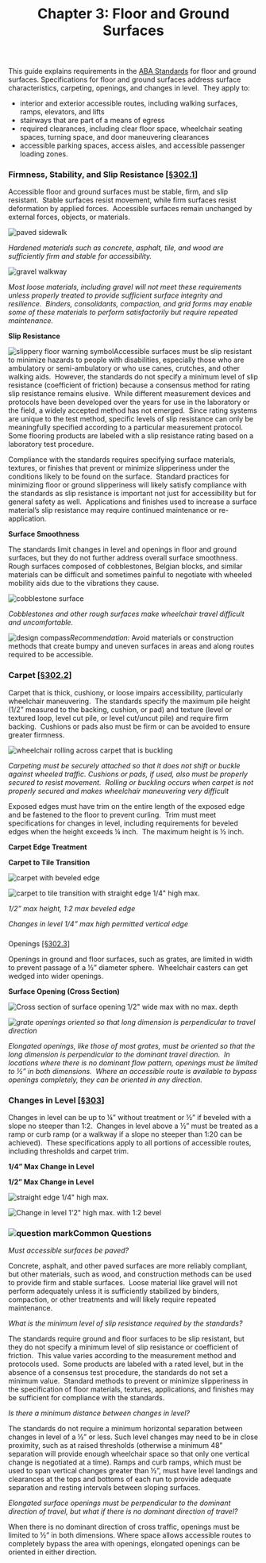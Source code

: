 ﻿---
title: "Chapter 3: Floor and Ground Surfaces"
order-number: 4
file: surfaces-ABA.pdf
file-description: PDF version of Chapter 3 Floor and Ground Surfaces Guide
---
This guide explains requirements in the [ABA Standards](/guidelines-and-standards/buildings-and-sites/about-the-aba-standards/aba-standards) for floor and ground surfaces. Specifications for floor and ground surfaces address surface characteristics, carpeting, openings, and changes in level.  They apply to:

-   interior and exterior accessible routes, including walking surfaces, ramps, elevators, and lifts
-   stairways that are part of a means of egress
-   required clearances, including clear floor space, wheelchair seating spaces, turning space, and door maneuvering clearances
-   accessible parking spaces, access aisles, and accessible passenger loading zones.

### Firmness, Stability, and Slip Resistance \[[§302.1](/guidelines-and-standards/buildings-and-sites/about-the-aba-standards/aba-standards/chapter-3-building-blocks#302%20Floor%20or%20Ground%20Surfaces)\]

Accessible floor and ground surfaces must be stable, firm, and slip resistant.  Stable surfaces resist movement, while firm surfaces resist deformation by applied forces.  Accessible surfaces remain unchanged by external forces, objects, or materials.

![paved sidewalk](/images/guidelines_standards/Buildings_Sites/guides/chapter3/3gf2.jpg)

_Hardened materials such as concrete, asphalt, tile, and wood are sufficiently firm and stable for accessibility._

![gravel walkway](/images/guidelines_standards/Buildings_Sites/guides/chapter3/3gf3.jpg)

_Most loose materials, including gravel will not meet these requirements unless properly treated to provide sufficient surface integrity and resilience.  Binders, consolidants, compaction, and grid forms may enable some of these materials to perform satisfactorily but require repeated maintenance._

**Slip Resistance**

![slippery floor warning symbol](/images/guidelines_standards/Buildings_Sites/guides/chapter3/3gf4.jpg)Accessible surfaces must be slip resistant to minimize hazards to people with disabilities, especially those who are ambulatory or semi-ambulatory or who use canes, crutches, and other walking aids.  However, the standards do not specify a minimum level of slip resistance (coefficient of friction) because a consensus method for rating slip resistance remains elusive.  While different measurement devices and protocols have been developed over the years for use in the laboratory or the field, a widely accepted method has not emerged.  Since rating systems are unique to the test method, specific levels of slip resistance can only be meaningfully specified according to a particular measurement protocol.  Some flooring products are labeled with a slip resistance rating based on a laboratory test procedure.

Compliance with the standards requires specifying surface materials, textures, or finishes that prevent or minimize slipperiness under the conditions likely to be found on the surface.  Standard practices for minimizing floor or ground slipperiness will likely satisfy compliance with the standards as slip resistance is important not just for accessibility but for general safety as well.  Applications and finishes used to increase a surface material’s slip resistance may require continued maintenance or re-application. 

**Surface Smoothness**

The standards limit changes in level and openings in floor and ground surfaces, but they do not further address overall surface smoothness.  Rough surfaces composed of cobblestones, Belgian blocks, and similar materials can be difficult and sometimes painful to negotiate with wheeled mobility aids due to the vibrations they cause. 

![cobblestone surface](/images/guidelines_standards/Buildings_Sites/guides/chapter3/3gf5.jpg)

_Cobblestones and other rough surfaces make wheelchair travel difficult and uncomfortable._

![design compass](/images/guidelines_standards/Buildings_Sites/guides/compass.jpg)_Recommendation:_ Avoid materials or construction methods that create bumpy and uneven surfaces in areas and along routes required to be accessible.

### Carpet \[[§302.2](/guidelines-and-standards/buildings-and-sites/about-the-aba-standards/aba-standards/chapter-3-building-blocks#302%20Floor%20or%20Ground%20Surfaces)\]

Carpet that is thick, cushiony, or loose impairs accessibility, particularly wheelchair maneuvering.  The standards specify the maximum pile height (1/2” measured to the backing, cushion, or pad) and texture (level or textured loop, level cut pile, or level cut/uncut pile) and require firm backing.  Cushions or pads also must be firm or can be avoided to ensure greater firmness. 

![wheelchair rolling across carpet that is buckling](/images/guidelines_standards/Buildings_Sites/guides/chapter3/3gf6.jpg)

_Carpeting must be securely attached so that it does not shift or buckle against wheeled traffic. Cushions or pads, if used, also must be properly secured to resist movement.  Rolling or buckling occurs when carpet is not properly secured and makes wheelchair maneuvering very difficult_

  
Exposed edges must have trim on the entire length of the exposed edge and be fastened to the floor to prevent curling.  Trim must meet specifications for changes in level, including requirements for beveled edges when the height exceeds ¼ inch.  The maximum height is ½ inch. 

**Carpet Edge Treatment**

**Carpet to Tile Transition**

![carpet with beveled edge ](/images/guidelines_standards/Buildings_Sites/guides/chapter3/3gf7.jpg)

![carpet to tile transition with straight edge 1/4" high max.](/images/guidelines_standards/Buildings_Sites/guides/chapter3/3gf8.jpg)

_1/2” max height, 1:2 max beveled edge_

_Changes in level 1/4” max high permitted vertical edge_  

###   
Openings \[[§302.3](/guidelines-and-standards/buildings-and-sites/about-the-aba-standards/aba-standards/chapter-3-building-blocks#302%20Floor%20or%20Ground%20Surfaces)\]

Openings in ground and floor surfaces, such as grates, are limited in width to prevent passage of a ½” diameter sphere.  Wheelchair casters can get wedged into wider openings. 

**Surface Opening (Cross Section)**

![Cross section of surface opening 1/2" wide max with no max. depth](/images/guidelines_standards/Buildings_Sites/guides/chapter3/3gf9.jpg)

_![grate openings oriented so that long dimension is perpendicular to travel direction](/images/guidelines_standards/Buildings_Sites/guides/chapter3/3gf10.jpg)_

_Elongated openings, like those of most grates, must be oriented so that the long dimension is perpendicular to the dominant travel direction.  In locations where there is no dominant flow pattern, openings must be limited to ½” in both dimensions.  Where an accessible route is available to bypass openings completely, they can be oriented in any direction._ 

### Changes in Level \[[§303](/guidelines-and-standards/buildings-and-sites/about-the-aba-standards/aba-standards/chapter-3-building-blocks#303%20Changes%20in%20Level)\]

Changes in level can be up to ¼” without treatment or ½” if beveled with a slope no steeper than 1:2.  Changes in level above a ½” must be treated as a ramp or curb ramp (or a walkway if a slope no steeper than 1:20 can be achieved).  These specifications apply to all portions of accessible routes, including thresholds and carpet trim.

**1/4” Max Change in Level**

**1/2” Max Change in Level**

![straight edge 1/4" high max.](/images/guidelines_standards/Buildings_Sites/guides/chapter3/3gf11.jpg)

![Change in level 1'2" high max. with 1:2 bevel](/images/guidelines_standards/Buildings_Sites/guides/chapter3/3gf12.jpg)

### ![question mark](/images/guidelines_standards/Buildings_Sites/guides/ques.jpg)Common Questions

_Must accessible surfaces be paved?_

Concrete, asphalt, and other paved surfaces are more reliably compliant, but other materials, such as wood, and construction methods can be used to provide firm and stable surfaces.  Loose material like gravel will not perform adequately unless it is sufficiently stabilized by binders, compaction, or other treatments and will likely require repeated maintenance.  

_What is the minimum level of slip resistance required by the standards?_

The standards require ground and floor surfaces to be slip resistant, but they do not specify a minimum level of slip resistance or coefficient of friction.  This value varies according to the measurement method and protocols used.  Some products are labeled with a rated level, but in the absence of a consensus test procedure, the standards do not set a minimum value.  Standard methods to prevent or minimize slipperiness in the specification of floor materials, textures, applications, and finishes may be sufficient for compliance with the standards. 

_Is there a minimum distance between changes in level?_

The standards do not require a minimum horizontal separation between changes in level of a ½” or less. Such level changes may need to be in close proximity, such as at raised thresholds (otherwise a minimum 48” separation will provide enough wheelchair space so that only one vertical change is negotiated at a time). Ramps and curb ramps, which must be used to span vertical changes greater than ½”, must have level landings and clearances at the tops and bottoms of each run to provide adequate separation and resting intervals between sloping surfaces. 

_Elongated surface openings must be perpendicular to the dominant direction of travel, but what if there is no dominant direction of travel?_

When there is no dominant direction of cross traffic, openings must be limited to ½” in both dimensions. Where space allows accessible routes to completely bypass the area with openings, elongated openings can be oriented in either direction.
